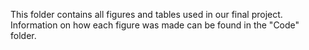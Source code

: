 This folder contains all figures and tables used in our final project.
Information on how each figure was made can be found in the "Code" folder.
